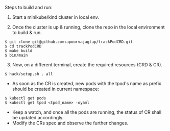 Steps to build and run:

1. Start a minikube/kind cluster in local env.

2. Once the cluster is up & running, clone the repo in the local environment to build & run.
```
$ git clone git@github.com:apoorvajagtap/trackPodCRD.git
$ cd trackPodCRD
$ make build
$ bin/main
```

3. Now, on a different terminal, create the required resources (CRD & CR).
```
$ hack/setup.sh . all
```

- As soon as the CR is created, new pods with the tpod's name as prefix should be created in current namespace:
```
$ kubectl get pods
$ kubectl get tpod <tpod_name> -oyaml
```

- Keep a watch, and once all the pods are running, the status of CR shall be updated accordingly.
- Modify the CRs spec and observe the further changes.